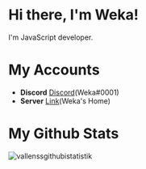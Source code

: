 # Hi there, I'm Weka! <img src="https://komarev.com/ghpvc/?username=wekaaa" alt="" align="center" />

I'm JavaScript developer.

# My Accounts 

- **Discord** [Discord](https://discord.com/users/607926085551783968)(Weka#0001)
- **Server** [Link](https://discord.gg/E6fRFX3Xqc)(Weka's Home)


# My Github Stats 

<p><img align="center" src="https://github-readme-stats.vercel.app/api?username=Vallenss&show_icons=true&theme=radical" alt="vallenssgithubistatistik" /></p>

